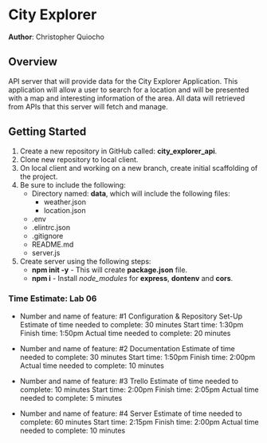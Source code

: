 # City Explorer

**Author**: Christopher Quiocho

## Overview

API server that will provide data for the City Explorer Application. This application will allow a user to search for a location and will be presented with a map and interesting information of the area. All data will retrieved from APIs that this server will fetch and manage.

## Getting Started

1. Create a new repository in GitHub called: **city_explorer_api**.
1. Clone new repository to local client.
1. On local client and working on a new branch, create initial scaffolding of the project.
1. Be sure to include the following:
    - Directory named: **data**, which will include the following files:
        - weather.json
        - location.json
    - .env
    - .elintrc.json
    - .gitignore
    - README.md
    - server.js
1. Create server using the following steps:
    - **npm init -y** - This will create **package.json** file.
    - **npm i** - Install *node_modules* for **express**, **dontenv** and **cors**.

### Time Estimate: Lab 06

- Number and name of feature: #1 Configuration & Repository Set-Up
Estimate of time needed to complete: 30 minutes
Start time: 1:30pm
Finish time: 1:50pm
Actual time needed to complete: 20 minutes

- Number and name of feature: #2 Documentation
Estimate of time needed to complete: 30 minutes
Start time: 1:50pm
Finish time: 2:00pm
Actual time needed to complete: 10 minutes

- Number and name of feature: #3 Trello
Estimate of time needed to complete: 10 minutes
Start time: 2:00pm
Finish time: 2:05pm
Actual time needed to complete: 5 minutes

- Number and name of feature: #4 Server
Estimate of time needed to complete: 60 minutes
Start time: 2:15pm
Finish time: 2:00pm
Actual time needed to complete: 10 minutes